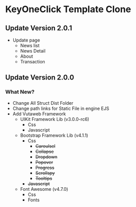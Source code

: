 # KeyOneClick Template Clone

## Update Version 2.0.1
- Update page
    - News list
    - News Detail
    - About
    - Transaction

## Update Version 2.0.0

### What New?

- Change All Struct Dist Folder
- Change path links for Static File in engine EJS 
- Add Vutaweb Framework
    - UIKit Framework Lib (v3.0.0-rc6)
        - Css
        - Javascript
    - Bootstrap Framework Lib (v4.1.1)
        - Css
            - ~~Caroulsel~~
            - ~~Collapse~~
            - ~~Dropdown~~
            - ~~Popover~~
            - ~~Progress~~
            - ~~Scrollspy~~
            - ~~Tooltips~~
        - ~~Javascript~~
    - Font Awesome (v4.7.0)
        - Css
        - Fonts